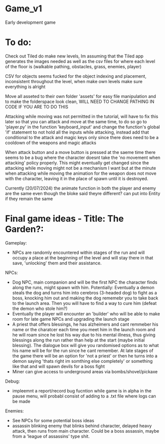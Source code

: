 # Game_v1
Early development game

# To do:
Check out Tiled do make new levels, Im assuming that the Tiled app generates the images needed as well as the csv files for where each level of the floor is (walkable pathing, obstacles, grass, enemies, player)

CSV for objects seems fucked for the object indexing and placement, inconsistent throughout the level, when make own levels make sure everything is alright

Move all asseted to their own folder 'assets' for easy file manipulation and to make the folderspace look clean, WILL NEED TO CHANGE PATHING IN CODE IF YOU ARE TO DO THIS

Attacking while moving was not permitted in the tutorial, will have to fix this later so that you can attack and move at the same time, to do so go to 'player.py' in the function 'keyboard_input' and change the function's global 'if' statement to not hold all the inputs while attacking, instead add that conditional to the attack and magic keys only since there does need to be a cooldown of the weapons and magic attacks

When attack button and a move button is pressed at the saeme time there seems to be a bug where the character doesnt take the 'no movement when attacking' policy properly. This might eventually get changed since the attacking while moving might not be a mechanism I want but at the minute when attacking while moving the animation for the weapon does not move with the character, leaving it in the place of spawn until it is destroyed.

Currently (20/07/2024) the animate function in both the player and enemy are the same even though the bloke said theyre different? can put into Entity if they remain the same 

# Final game ideas - Title: The Garden?:
Gameplay:
- NPCs are randomly encountered within stages  of the run and will occupy a place at the beginning of the level and will stay there in that save, 'unlocking' them and their assistance. 

NPCs:
- Dog NPC, main companion and will be the first NPC the character finds along the runs, might spawn with him. Potentially: Eventually a demon steals the dog and turns him into cerebros (3-headed dog) to fight as a boss, knocking him out and making the dog rememebr you to take back to the launch area. Then you will have to find a way to cure him (defeat the demon who stole him?)
- Eventually the player will encounter an 'builder' who will be able to make room for late game NPCs and upgrading the launch stage
- A priest that offers blessings, he has alzheimers and cant remmeber his name or the charatcer each time you meet him in the launch room and he will roam since he lost his way due to his mental illness, thus giving blessings along the run rather than help at the start (maybe initial blessing). The dialogue box will give you randomised options as to what his name will be for the run since he cant remember. At late stages of the game there will be an option for 'not a priest' or then he turns into a demon saying 'thats right im somthing else completely' or something like that and will spawn devils for a boss fight
- Miner can give access to underground areas via bombs/shovel/pickaxe

Debug:
- impleemnt a report/record bug fucntion while game is in alpha in the pause menu, will probabl consist of adding to a .txt file where logs can be made

Enemies:
- See NPCs for some potential boss ideas
- assassin blinking enemy that blinks behind character, delayed heavy attack, then runs from main character. Could be a boss assassin, maybe from a 'league of assassins' type shit.